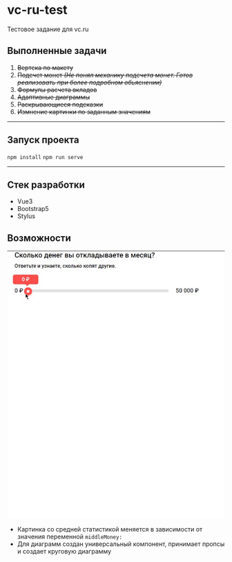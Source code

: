 # vc-ru-test
Тестовое задание для vc.ru

## Выполненные задачи

1. ~~Вертска по макету~~
2. ~~Подсчет монет *(Не понял механику подсчета монет. Готов реализовать при более подробном обьяснении)*~~
3. ~~Формулы расчета вкладов~~
4. ~~Адаптивные диаграммы~~ 
5. ~~Раскрывающиеся подсказки~~
6. ~~Измнение картинки по заданным значениям~~

-----------------------------------------------------------

## Запуск проекта
`npm install`
`npm run serve`

-----------------------------------------------------------

## Стек разработки
+ Vue3
+ Bootstrap5
+ Stylus

## Возможности

![alt text](https://github.com/PistrunXvX/vc-ru-test/blob/main/Gif_1.gif)

+ Картинка со средней статистикой меняется в зависимости от значения переменной `middleMoney:`
+ Для диаграмм создан универсальный компонент, принимает пропсы и создает круговую диаграмму
